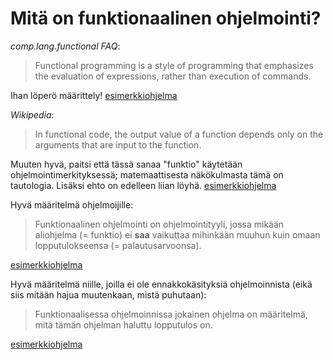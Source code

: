 # Mitä on funktionaalinen ohjelmointi?

*comp.lang.functional FAQ*:
> Functional programming is a style of programming that emphasizes the
> evaluation of expressions, rather than execution of commands.

Ihan löperö määrittely!
[esimerkkiohjelma](ex-1.js)

*Wikipedia*:
> In functional code, the output value of a function depends only on the
> arguments that are input to the function.

Muuten hyvä, paitsi että tässä sanaa "funktio" käytetään
ohjelmointimerkityksessä; matemaattisesta näkökulmasta tämä on
tautologia.  Lisäksi ehto on edelleen liian löyhä.
[esimerkkiohjelma](ex-2.js)

Hyvä määritelmä ohjelmoijille:
> Funktionaalinen ohjelmointi on ohjelmointityyli, jossa mikään
> aliohjelma (= funktio) ei **saa** vaikuttaa mihinkään muuhun kuin
> omaan lopputulokseensa (= palautusarvoonsa).

[esimerkkiohjelma](ex-3.js)

Hyvä määritelmä niille, joilla ei ole ennakkokäsityksiä ohjelmoinnista
(eikä siis mitään hajua muutenkaan, mistä puhutaan):
> Funktionaalisessa ohjelmoinnissa jokainen ohjelma on määritelmä, mitä
> tämän ohjelman haluttu lopputulos on.

[esimerkkiohjelma](ex-4.js)
